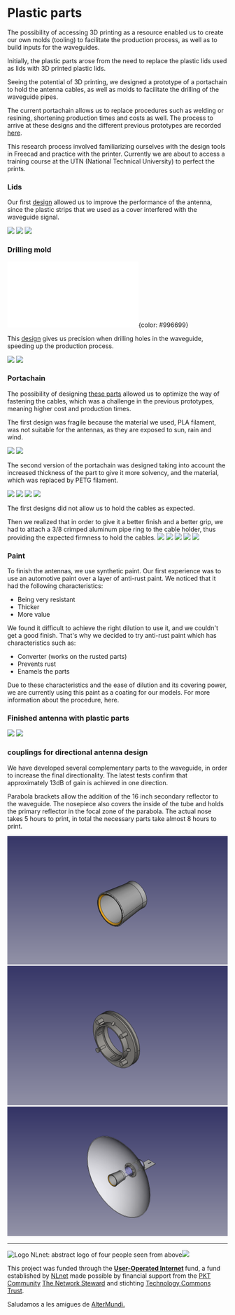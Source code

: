 <!--
SPDX-FileCopyrightText: 2023 Tecnología de Raíz <tecnologiaderaiz@disroot.org>

SPDX-License-Identifier: CC-BY-NC-4.0
-->

# Plastic parts

    
The possibility of accessing 3D printing as a resource enabled us to create our own molds (tooling) to facilitate the production process, as well as to build inputs for the waveguides.

Initially, the plastic parts arose from the need to replace the plastic lids used as lids with 3D printed plastic lids.

Seeing the potential of 3D printing, we designed a prototype of a portachain to hold the antenna cables, as well as molds to facilitate the drilling of the waveguide pipes.

The current portachain allows us to replace procedures such as welding or resining, shortening production times and costs as well. The process to arrive at these designs and the different previous prototypes are recorded  <a href="https://tdr.libre.org.ar/6-waveguide-prototype.html">here</a>.
    
This research process involved familiarizing ourselves with the design tools in Freecad and practice with the printer. Currently we are about to access a training course at the UTN (National Technical University) to perfect the prints.

   

### Lids


Our first <a href="https://github.com/TecnologiadeRaiz/LoPALiR/blob/main/Partes%20plasticas/Tapas/TAPA-v1.FCStd">design</a> allowed us to improve the performance of the antenna, since the plastic strips that we used as a cover interfered with the waveguide signal.


![](https://i.imgur.com/B5QyScj.png)
![](https://i.imgur.com/qcSYKYG.jpg)
![](https://i.imgur.com/USdhI9N.jpg)  

### Drilling mold   

![](models/MOLDEDEPERFORACIONGUIADEONDAS-v2.stl){color: #996699}

This <a href="https://github.com/TecnologiadeRaiz/LoPALiR/tree/main/Partes%20plasticas/Molde%20de%20perforacion">design</a> gives us precision when drilling holes in the waveguide, speeding up the production process.

![](https://i.imgur.com/wIoHxUG.jpg")
![](https://i.imgur.com/3hOE8YZ.png")
        

### Portachain



The possibility of designing <a href="https://github.com/TecnologiadeRaiz/LoPALiR/tree/main/Partes%20plasticas/PORTACHAIN">these parts</a> allowed us to optimize the way of fastening the cables, which was a challenge in the previous prototypes, meaning higher cost and production times.


The first design was fragile because the material we used, PLA filament, was not suitable for the antennas, as they are exposed to sun, rain and wind.
    
![](https://i.imgur.com/eRYq3qk.jpg)
![](https://i.imgur.com/hosCe4W.jpg)


The second version of the portachain was designed taking into account the increased thickness of the part to give it more solvency, and the material, which was replaced by PETG filament.   
    
![](https://i.imgur.com/sjzqKpC.jpg)
![](https://i.imgur.com/dSYESlO.jpg)
![](https://i.imgur.com/M4A7HxO.jpg)
![](https://i.imgur.com/zUYhU1E.jpg)
   

The first designs did not allow us to hold the cables as expected.

Then we realized that in order to give it a better finish and a better grip, we had to attach a 3/8 crimped aluminum pipe ring to the cable holder, thus providing the expected firmness to hold the cables.
![](https://i.imgur.com/I1uTTNk.jpg)
![](https://i.imgur.com/AWqCxcW.jpg)
![](https://i.imgur.com/p0yf3wo.jpg)
![](https://i.imgur.com/huKXoWX.png)
![](https://i.imgur.com/LlzesG8.png)


### Paint

To finish the antennas, we use synthetic paint.
Our first experience was to use an automotive paint over a layer of anti-rust paint.
We noticed that it had the following characteristics:


* Being very resistant
* Thicker
* More value

We found it difficult to achieve the right dilution to use it, and we couldn't get a good finish.
That's why we decided to try anti-rust paint which has characteristics such as:

* Converter (works on the rusted parts)
* Prevents rust
* Enamels the parts


Due to these characteristics and the ease of dilution and its covering power, we are currently using this paint as a coating for our models.
For more information about the procedure, here.    



### Finished antenna with plastic parts

![](https://i.imgur.com/m1Qy7DX.jpg)
![](https://i.imgur.com/hki5apn.jpg)


### couplings for directional antenna design

We have developed several complementary parts to the waveguide, in order to increase the final directionality.
The latest tests confirm that approximately 13dB of gain is achieved in one direction.


Parabola brackets allow the addition of the 16 inch secondary reflector to the waveguide. The nosepiece also covers the inside of the tube and holds the primary reflector in the focal zone of the parabola.
The actual nose takes 5 hours to print, in total the necessary parts take almost 8 hours to print.

![](images/portareflector-perspective001.png)
![](images/soporte-parabaola002.png)
![](images/waveguide-accesorios002.png)



---

<img src="https://user-images.githubusercontent.com/104506596/191294248-aa22ad16-f991-412b-8d32-99e27614e7f2.png" alt="Logo NLnet: abstract logo of four people seen from above" height="70"><img src="https://nlnet.nl/image/logos/technologycommonstrust.svg" height="100">

<p>This project was funded through the <strong> <a href="https://nlnet.nl/useroperated/">User-Operated Internet</a> </strong> fund, a fund established by <a href="https://nlnet.nl">NLnet</a> made possible by financial support from the <a href="https://pkt.cash" rel="nofollow">PKT Community</a> <a href="https://pkt.cash/network-steward" rel="nofollow">The Network Steward</a> and stichting <a href="https://technologycommons.org">Technology Commons Trust</a>.</p> 

<p>Saludamos a les amigues de <a href="https://altermundi.net/">AlterMundi.</a></p>






